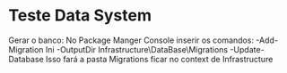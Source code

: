 # Teste Data System

Gerar o banco:
  No Package Manger Console inserir os comandos:
    -Add-Migration Ini -OutputDir Infrastructure\DataBase\Migrations
    -Update-Database
  Isso fará a pasta Migrations ficar no context de Infrastructure

  
